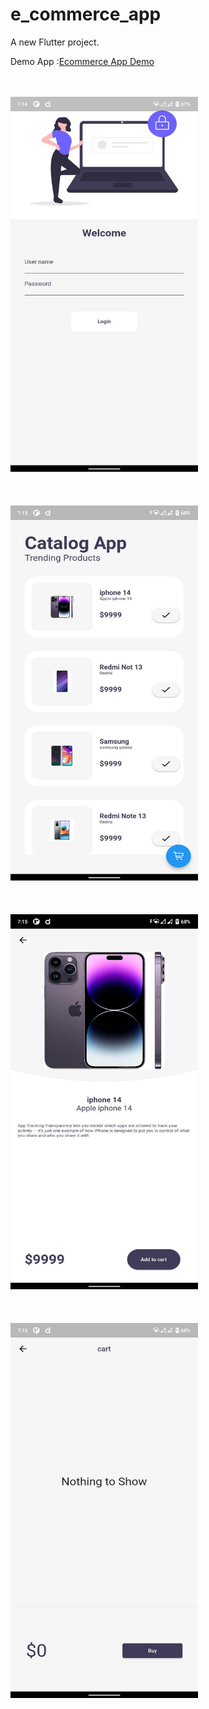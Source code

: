 # e_commerce_app

A new Flutter project.


Demo App :<a href="https://drive.google.com/file/d/1FcEonpCp6LPBT3lHLJOljg2iDqKGzklt/view?usp=sharing">Ecommerce App Demo</a> 
 
 
 <br><br> <img src="https://github.com/Sadiaafrinnury/Screensort/blob/main/ecommerce_catalog_app.jpeg1.jpg" alt="" width="300" height="600"></br></br>
<br><br> <img src="https://github.com/Sadiaafrinnury/Screensort/blob/main/ecommerce_catalog_app%20.jpg%202.jpg" alt="" width="300" height="600"></br></br>
  <br><br> <img src="https://github.com/Sadiaafrinnury/Screensort/blob/main/ecommerce_catalog_app%20jpg%203.jpg?raw=true" alt="" width="300" height="600"></br></br>
 <br><br> <img src="https://github.com/Sadiaafrinnury/Screensort/blob/main/ecommerce_catalog_app%204.jpg" alt="" width="300" height="600"></br></br>
